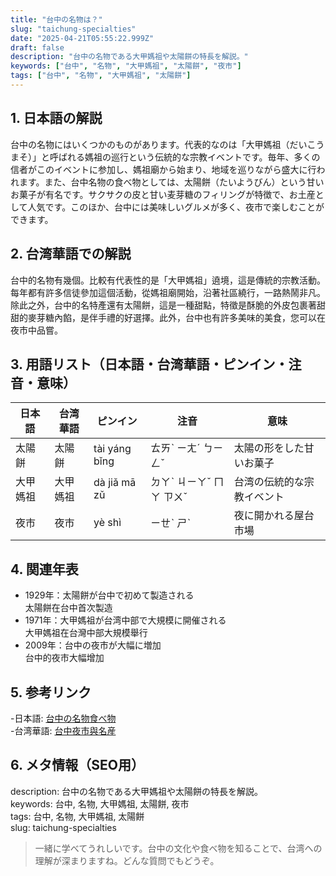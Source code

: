 ```yaml
---
title: "台中の名物は？"
slug: "taichung-specialties"
date: "2025-04-21T05:55:22.999Z"
draft: false
description: "台中の名物である大甲媽祖や太陽餅の特長を解説。"
keywords: ["台中", "名物", "大甲媽祖", "太陽餅", "夜市"]
tags: ["台中", "名物", "大甲媽祖", "太陽餅"]
---
```


## 1. 日本語の解説  
台中の名物にはいくつかのものがあります。代表的なのは「大甲媽祖（だいこうまそ）」と呼ばれる媽祖の巡行という伝統的な宗教イベントです。毎年、多くの信者がこのイベントに参加し、媽祖廟から始まり、地域を巡りながら盛大に行われます。また、台中名物の食べ物としては、太陽餅（たいようびん）という甘いお菓子が有名です。サクサクの皮と甘い麦芽糖のフィリングが特徴で、お土産として人気です。このほか、台中には美味しいグルメが多く、夜市で楽しむことができます。

## 2. 台湾華語での解説  
台中的名物有幾個。比較有代表性的是「大甲媽祖」遶境，這是傳統的宗教活動。每年都有許多信徒參加這個活動，從媽祖廟開始，沿著社區繞行，一路熱鬧非凡。除此之外，台中的名特產還有太陽餅，這是一種甜點，特徵是酥脆的外皮包裹著甜甜的麥芽糖內餡，是伴手禮的好選擇。此外，台中也有許多美味的美食，您可以在夜市中品嘗。

## 3. 用語リスト（日本語・台湾華語・ピンイン・注音・意味）  
| 日本語      | 台湾華語          | ピンイン  | 注音       | 意味                       |
|-----------|----------------|---------|----------|--------------------------|
| 太陽餅     | 太陽餅          | tài yáng bǐng | ㄊㄞˋ ㄧㄤˊ ㄅㄧㄥˇ | 太陽の形をした甘いお菓子        |
| 大甲媽祖   | 大甲媽祖        | dà jiǎ mā zǔ | ㄉㄚˋ ㄐㄧㄚˇ ㄇㄚ ㄗㄨˇ | 台湾の伝統的な宗教イベント       |
| 夜市       | 夜市            | yè shì | ㄧㄝˋ ㄕˋ | 夜に開かれる屋台市場          |

## 4. 関連年表  
- 1929年：太陽餅が台中で初めて製造される  
  太陽餅在台中首次製造
- 1971年：大甲媽祖が台湾中部で大規模に開催される  
  大甲媽祖在台灣中部大規模舉行
- 2009年：台中の夜市が大幅に増加  
  台中的夜市大幅增加

## 5. 参考リンク  
-日本語: [台中の名物食べ物](https://www.japan.travel/ja/uk/info/2020-taiwan-toy-train-guide.html)  
-台湾華語: [台中夜市與名産](https://www.taiwan.net.tw/m1.aspx?sNo=0001001&key=say6Je3&key2=key1)  

## 6. メタ情報（SEO用）  
description: 台中の名物である大甲媽祖や太陽餅の特長を解説。  
keywords: 台中, 名物, 大甲媽祖, 太陽餅, 夜市  
tags: 台中, 名物, 大甲媽祖, 太陽餅  
slug: taichung-specialties  

> 一緒に学べてうれしいです。台中の文化や食べ物を知ることで、台湾への理解が深まりますね。どんな質問でもどうぞ。